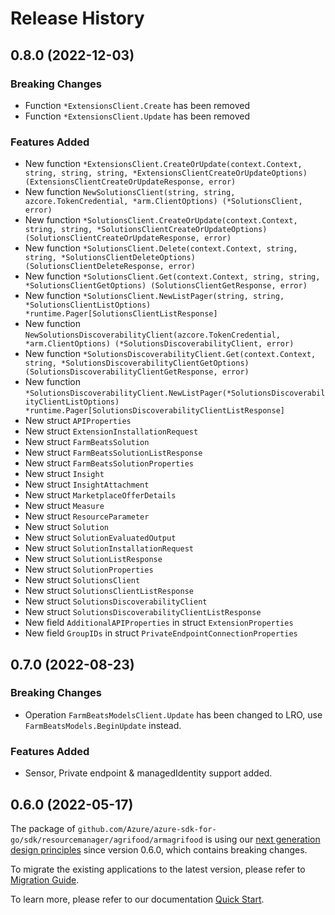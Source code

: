 # Release History

## 0.8.0 (2022-12-03)
### Breaking Changes

- Function `*ExtensionsClient.Create` has been removed
- Function `*ExtensionsClient.Update` has been removed

### Features Added

- New function `*ExtensionsClient.CreateOrUpdate(context.Context, string, string, string, *ExtensionsClientCreateOrUpdateOptions) (ExtensionsClientCreateOrUpdateResponse, error)`
- New function `NewSolutionsClient(string, string, azcore.TokenCredential, *arm.ClientOptions) (*SolutionsClient, error)`
- New function `*SolutionsClient.CreateOrUpdate(context.Context, string, string, *SolutionsClientCreateOrUpdateOptions) (SolutionsClientCreateOrUpdateResponse, error)`
- New function `*SolutionsClient.Delete(context.Context, string, string, *SolutionsClientDeleteOptions) (SolutionsClientDeleteResponse, error)`
- New function `*SolutionsClient.Get(context.Context, string, string, *SolutionsClientGetOptions) (SolutionsClientGetResponse, error)`
- New function `*SolutionsClient.NewListPager(string, string, *SolutionsClientListOptions) *runtime.Pager[SolutionsClientListResponse]`
- New function `NewSolutionsDiscoverabilityClient(azcore.TokenCredential, *arm.ClientOptions) (*SolutionsDiscoverabilityClient, error)`
- New function `*SolutionsDiscoverabilityClient.Get(context.Context, string, *SolutionsDiscoverabilityClientGetOptions) (SolutionsDiscoverabilityClientGetResponse, error)`
- New function `*SolutionsDiscoverabilityClient.NewListPager(*SolutionsDiscoverabilityClientListOptions) *runtime.Pager[SolutionsDiscoverabilityClientListResponse]`
- New struct `APIProperties`
- New struct `ExtensionInstallationRequest`
- New struct `FarmBeatsSolution`
- New struct `FarmBeatsSolutionListResponse`
- New struct `FarmBeatsSolutionProperties`
- New struct `Insight`
- New struct `InsightAttachment`
- New struct `MarketplaceOfferDetails`
- New struct `Measure`
- New struct `ResourceParameter`
- New struct `Solution`
- New struct `SolutionEvaluatedOutput`
- New struct `SolutionInstallationRequest`
- New struct `SolutionListResponse`
- New struct `SolutionProperties`
- New struct `SolutionsClient`
- New struct `SolutionsClientListResponse`
- New struct `SolutionsDiscoverabilityClient`
- New struct `SolutionsDiscoverabilityClientListResponse`
- New field `AdditionalAPIProperties` in struct `ExtensionProperties`
- New field `GroupIDs` in struct `PrivateEndpointConnectionProperties`


## 0.7.0 (2022-08-23)
### Breaking Changes

- Operation `FarmBeatsModelsClient.Update` has been changed to LRO, use `FarmBeatsModels.BeginUpdate` instead.

### Features Added

- Sensor, Private endpoint & managedIdentity support added.

## 0.6.0 (2022-05-17)

The package of `github.com/Azure/azure-sdk-for-go/sdk/resourcemanager/agrifood/armagrifood` is using our [next generation design principles](https://azure.github.io/azure-sdk/general_introduction.html) since version 0.6.0, which contains breaking changes.

To migrate the existing applications to the latest version, please refer to [Migration Guide](https://aka.ms/azsdk/go/mgmt/migration).

To learn more, please refer to our documentation [Quick Start](https://aka.ms/azsdk/go/mgmt).
